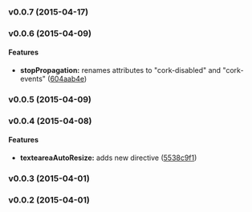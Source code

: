 <a name="v0.0.7"></a>
### v0.0.7 (2015-04-17)

<a name="v0.0.6"></a>
### v0.0.6 (2015-04-09)


#### Features

* **stopPropagation:** renames attributes to "cork-disabled" and "cork-events" ([604aab4e](git@github.com:cork-labs/ng.cork.ui.stop-propagation/commit/604aab4e96e94d0f9ceab64042561e66907fac68))

<a name="v0.0.5"></a>
### v0.0.5 (2015-04-09)

<a name="v0.0.4"></a>
### v0.0.4 (2015-04-08)


#### Features

* **texteareaAutoResize:** adds new directive ([5538c9f1](git@github.com:cork-labs/ng.cork.ui.stop-propagation/commit/5538c9f1514a6ca23d5eee07ecaad61a4104719a))

<a name="v0.0.3"></a>
### v0.0.3 (2015-04-01)

<a name="v0.0.2"></a>
### v0.0.2 (2015-04-01)

